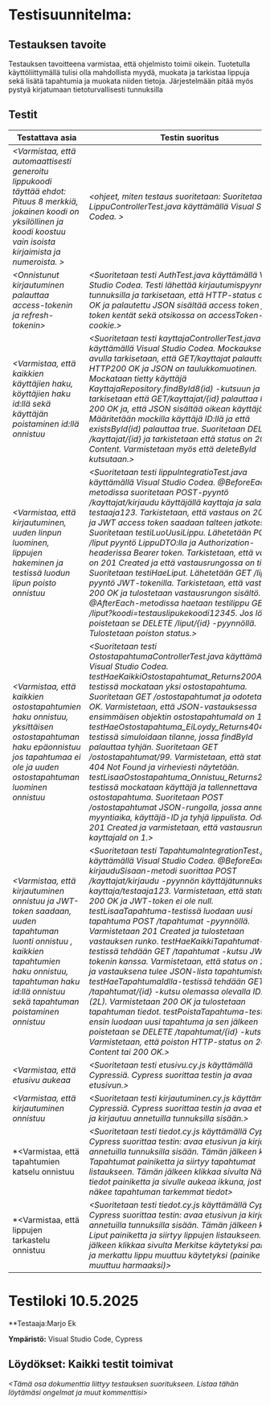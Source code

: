 # Testisuunnitelma: 

## Testauksen tavoite

Testauksen tavoitteena varmistaa, että ohjelmisto toimii oikein. Tuotetulla käyttöliittymällä tulisi olla mahdollista myydä, muokata ja tarkistaa lippuja sekä lisätä tapahtumia ja muokata niiden tietoja. Järjestelmään pitää myös pystyä kirjatumaan tietoturvallisesti tunnuksilla

## Testit

 **Testattava asia**                | **Testin suoritus**
 ---------------------------------- | -------------------
*\<Varmistaa, että automaattisesti generoitu lippukoodi täyttää ehdot: Pituus 8 merkkiä, jokainen koodi on yksilöllinen ja koodi koostuu vain isoista kirjaimista ja numeroista. \>* | *\<ohjeet, miten testaus suoritetaan: Suoritetaan testi LippuControllerTest.java käyttämällä Visual Studio Codea. \>*
*\<Onnistunut kirjautuminen palauttaa access-tokenin ja refresh-tokenin>* | *\<Suoritetaan testi AuthTest.java käyttämällä Visual Studio Codea. Testi lähettää kirjautumispyynnön tunnuksilla ja tarkisetaan, että HTTP-status on 200 OK ja palautettu JSON sisältää access token ja token kentät sekä otsikossa on accessToken-cookie.\>*
*\<Varmistaa, että kaikkien käyttäjien haku, köyttäjien haku id:llä sekä käyttäjän poistaminen id:llä onnistuu* | *\<Suoritetaan testi kayttajaControllerTest.java käyttämällä Visual Studio Codea. Mockauksen avulla tarkisetaan, että GET/kayttajat palauttaa HTTP200 OK ja JSON on taulukkomuotinen. Mockataan tietty käyttäjä KayttajaRepository.findById8(id) -kutsuun ja tarkisetaan että GET/kayttajat/{id} palauttaa HTTP 200 OK ja, että JSON sisältää oikean käyttäjän id:n. Määritetään mockilla käyttäjä ID:llä ja että existsById(id) palauttaa true. Suoritetaan DELETE /kayttajat/{id} ja tarkistetaan että status on 204 No Content. Varmistetaan myös että deleteById kutsutaan.>* 
*\<Varmistaa, että kirjautuminen, uuden linpun luominen, lippujen hakeminen ja testissä luodun lipun poisto onnistuu* | *\<Suoritetaan testi lippuIntegratioTest.java käyttämällä Visual Studio Codea. @BeforeEach-metodissa suoritetaan POST-pyyntö /kayttajat/kirjaudu käyttäjällä kayttaja ja salasanalla testaaja123. Tarkistetaan, että vastaus on 200 OK, ja JWT access token saadaan talteen jatkotesteihin. Suoritetaan testiLuoUusiLippu. Lähetetään POST /liput pyyntö LippuDTO:lla ja Authorization-headerissa Bearer token. Tarkistetaan, että vastaus on 201 Created ja että vastausrungossa on tietoa. Suoritetaan testiHaeLiput. Lähetetään GET /liput pyyntö JWT-tokenilla. Tarkistetaan, että vastaus on 200 OK ja tulostetaan vastausrungon sisältö. @AfterEach-metodissa haetaan testilippu GET /liput?koodi=testauslipukekoodi12345. Jos löytyy, poistetaan se DELETE /liput/{id} -pyynnöllä. Tulostetaan poiston status.>*
*\<Varmistaa, että kaikkien ostostapahtumien haku onnistuu, yksittäisen ostostapahtuman haku epäonnistuu jos tapahtumaa ei ole ja uuden ostostapahtuman luominen onnistuu* | *\<Suoritetaan testi OstostapahtumaControllerTest.java käyttämällä Visual Studio Codea. testHaeKaikkiOstostapahtumat_Returns200AndList-testissä mockataan yksi ostostapahtuma. Suoritetaan GET /ostostapahtumat ja odotetaan 200 OK. Varmistetaan, että JSON-vastauksessa ensimmäisen objektin ostostapahtumaId on 1. testHaeOstostapahtuma_EiLoydy_Returns404-testissä simuloidaan tilanne, jossa findById palauttaa tyhjän. Suoritetaan GET /ostostapahtumat/99. Varmistetaan, että status on 404 Not Found ja virheviesti näytetään. testLisaaOstostapahtuma_Onnistuu_Returns201-testissä mockataan käyttäjä ja tallennettava ostostapahtuma. Suoritetaan POST /ostostapahtumat JSON-rungolla, jossa annetaan myyntiaika, käyttäjä-ID ja tyhjä lippulista. Odotetaan 201 Created ja varmistetaan, että vastausrungossa kayttajaId on 1.>*
*\<Varmistaa, että kirjautuminen onnistuu ja JWT-token saadaan, uuden tapahtuman luonti onnistuu , kaikkien tapahtumien haku onnistuu, tapahtuman haku id:llä onnistuu sekä tapahtuman poistaminen onnistuu* | *\<Suoritetaan testi TapahtumaIntegrationTest.java käyttämällä Visual Studio Codea. @BeforeEach kirjauduSisaan-metodi suorittaa POST /kayttajat/kirjaudu -pyynnön käyttäjätunnuksella kayttaja/testaaja123. Varmistetaan, että status on 200 OK ja JWT-token ei ole null. testLisaaTapahtuma-testissä luodaan uusi tapahtuma POST /tapahtumat -pyynnöllä. Varmistetaan 201 Created ja tulostetaan vastauksen runko. testHaeKaikkiTapahtumat-testissä tehdään GET /tapahtumat -kutsu JWT-tokenin kanssa. Varmistetaan, että status on 200 OK ja vastauksena tulee JSON-lista tapahtumista. testHaeTapahtumaIdlla-testissä tehdään GET /tapahtumat/{id} -kutsu olemassa olevalla ID:llä (2L). Varmistetaan 200 OK ja tulostetaan tapahtuman tiedot. testPoistaTapahtuma-testissä ensin luodaan uusi tapahtuma ja sen jälkeen poistetaan se DELETE /tapahtumat/{id} -kutsulla. Varmistetaan, että poiston HTTP-status on 204 No Content tai 200 OK.>*
*\<Varmistaa, että etusivu aukeaa* | *\<Suoritetaan testi etusivu.cy.js käyttämällä Cypressiä. Cypress suorittaa testin ja avaa etusivun.>*
*\<Varmistaa, että kirjautuminen onnistuu* | *\<Suoritetaan testi kirjautuminen.cy.js käyttämällä Cypressiä. Cypress suorittaa testin ja avaa etusivun ja kirjautuu annetuilla tunnuksilla sisään.>*
*\<Varmistaa, että tapahtumien katselu onnistuu | *\<Suoritetaan testi tiedot.cy.js käyttämällä Cypressiä. Cypress suorittaa testin: avaa etusivun ja kirjautuu annetuilla tunnuksilla sisään. Tämän jälkeen klikkaa Tapahtumat painiketta ja siirtyy tapahtumat listaukseen. Tämän jälkeen klikkaa sivulta Näytä tiedot painiketta ja sivulle aukeaa ikkuna, josta näkee tapahtuman tarkemmat tiedot>*
*\<Varmistaa, että lippujen tarkastelu onnistuu | *\<Suoritetaan testi tiedot.cy.js käyttämällä Cypressiä. Cypress suorittaa testin: avaa etusivun ja kirjautuu annetuilla tunnuksilla sisään. Tämän jälkeen klikkaa Liput painiketta ja siirtyy lippujen listaukseen. Tämän jälkeen klikkaa sivulta Merkitse käytetyksi painiketta ja merkattu lippu muuttuu käytetyksi (painike muuttuu harmaaksi)>*

Testiloki 10.5.2025
=======================

**Testaaja:Marjo Ek

**Ympäristö:** Visual Studio Code, Cypress

Löydökset: Kaikki testit toimivat 
----------

*\<Tämä osa dokumenttia liittyy testauksen suoritukseen. Listaa tähän löytämäsi
ongelmat ja muut kommenttisi\>*
